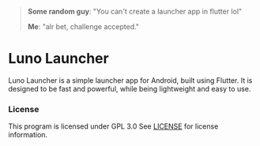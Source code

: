 > **Some random guy**: "You can't create a launcher app in flutter lol"
>
> **Me**: "alr bet, challenge accepted."

# Luno Launcher

Luno Launcher is a simple launcher app for Android, built using Flutter. It is designed to be fast and powerful, while being lightweight and easy to use. 

### License
This program is licensed under GPL 3.0 See [LICENSE](LICENSE) for license information.
